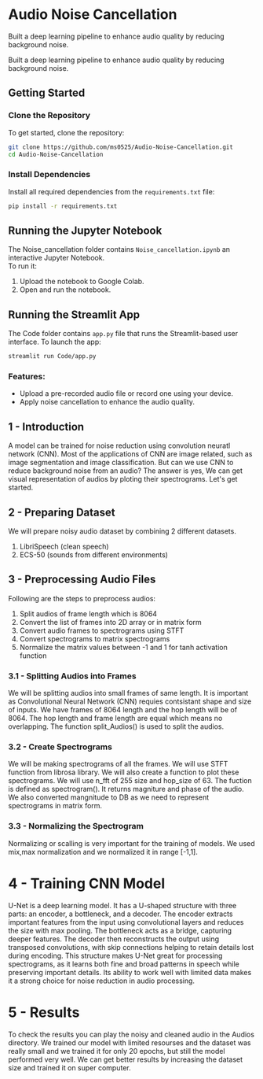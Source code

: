 # Audio Noise Cancellation
Built a deep learning pipeline to enhance audio quality by reducing background noise.

Built a deep learning pipeline to enhance audio quality by reducing background noise.

## Getting Started

### Clone the Repository

To get started, clone the repository:

```bash
git clone https://github.com/ms0525/Audio-Noise-Cancellation.git
cd Audio-Noise-Cancellation
```

### Install Dependencies

Install all required dependencies from the `requirements.txt` file:

```bash
pip install -r requirements.txt
```

## Running the Jupyter Notebook

The Noise_cancellation folder contains `Noise_cancellation.ipynb` an interactive Jupyter Notebook.\
To run it:

1. Upload the notebook to Google Colab.
2. Open and run the notebook.

## Running the Streamlit App

The Code folder contains `app.py` file that runs the Streamlit-based user interface. To launch the app:

```bash
streamlit run Code/app.py
```

### Features:

- Upload a pre-recorded audio file or record one using your device.
- Apply noise cancellation to enhance the audio quality.

## 1 - Introduction
A model can be trained for noise reduction using convolution neuratl network (CNN). Most of the applications of CNN are image related, such as image segmentation and image classification. But can we use CNN to reduce background noise from an audio? The answer is yes, We can get visual representation of audios by ploting their spectrograms. Let's get started.

## 2 - Preparing Dataset
We will prepare noisy audio dataset by combining 2 different datasets.
    
1. LibriSpeech (clean speech)
2. ECS-50 (sounds from different environments)

## 3 - Preprocessing Audio Files
Following are the steps to preprocess audios:

1. Split audios of frame length which is 8064
2. Convert the list of frames into 2D array or in matrix form
3. Convert audio frames to spectrograms using STFT
4. Convert spectrograms to matrix spectrograms
5. Normalize the matrix values between -1 and 1 for tanh activation function


### 3.1 - Splitting Audios into Frames
We will be splitting audios into small frames of same length. It is important as Convolutional Neural Network (CNN) requies contsistant shape and size of inputs. We have frames of 8064 length and the hop length will be of 8064. The hop length and frame length are equal which means no overlapping. The function split_Audios() is used to split the audios.

### 3.2 - Create Spectrograms
We will be making spectrograms of all the frames. We will use STFT function from librosa library. We will also create a function to plot these spectrograms. We will use n_fft of 255 size and hop_size of 63. The fuction is defined as spectrogram(). It returns magniture and phase of the audio. We also converted mangnitude to DB as we need to represent spectrograms in matrix form.

### 3.3 - Normalizing the Spectrogram
Normalizing or scalling is very important for the training of models. We used mix,max normalization and we normalized it in range [-1,1].

# 4 - Training CNN Model
U-Net is a deep learning model. It has a U-shaped structure with three parts: an encoder, a bottleneck, and a decoder. The encoder extracts important features from the input using convolutional layers and reduces the size with max pooling. The bottleneck acts as a bridge, capturing deeper features. The decoder then reconstructs the output using transposed convolutions, with skip connections helping to retain details lost during encoding. This structure makes U-Net great for processing spectrograms, as it learns both fine and broad patterns in speech while preserving important details. Its ability to work well with limited data makes it a strong choice for noise reduction in audio processing.

# 5 - Results
To check the results you can play the noisy and cleaned audio in the Audios directory. We trained our model with limited resourses and the dataset was really small and we trained it for only 20 epochs, but still the model performed very well. We can get better results by increasing the dataset size and trained it on super computer.
